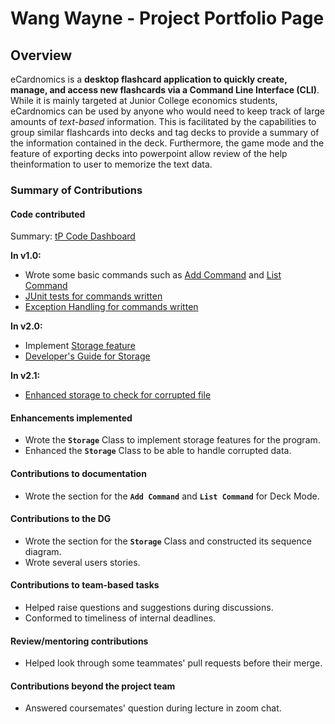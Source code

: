 
# Wang Wayne - Project Portfolio Page

## Overview

eCardnomics is a **desktop flashcard application to quickly create, manage, and access new flashcards via a Command
Line Interface (CLI)**. While it is mainly targeted at Junior College economics students, eCardnomics can be used
by anyone who would need to keep track of large amounts of *text-based* information. This is facilitated by the 
capabilities to group similar flashcards into decks and tag decks to provide a summary of the information contained
in the deck. Furthermore, the game mode and the feature of exporting decks into powerpoint allow review of the 
help theinformation to user to memorize the text data.

### Summary of Contributions

#### Code contributed

Summary: [tP Code Dashboard](https://nus-cs2113-ay2021s1.github.io/tp-dashboard/#breakdown=true&search=wangwaynesg&sort=groupTitle&sortWithin=title&since=2020-09-27&timeframe=commit&mergegroup=&groupSelect=groupByRepos&checkedFileTypes=docs~functional-code~test-code~other)

**In v1.0:**
* Wrote some basic commands such as [Add Command](https://github.com/AY2021S1-CS2113-T14-2/tp/pull/21) and [List Command](https://github.com/AY2021S1-CS2113-T14-2/tp/pull/22)
* [JUnit tests for commands written](https://github.com/AY2021S1-CS2113-T14-2/tp/pull/69)
* [Exception Handling for commands written](https://github.com/AY2021S1-CS2113-T14-2/tp/pull/51)

**In v2.0:**
* Implement [Storage feature](https://github.com/AY2021S1-CS2113-T14-2/tp/pull/98)
* [Developer's Guide for Storage](https://github.com/AY2021S1-CS2113-T14-2/tp/pull/121)

**In v2.1:**
* [Enhanced storage to check for corrupted file](https://github.com/AY2021S1-CS2113-T14-2/tp/pull/155)

#### Enhancements implemented

* Wrote the **`Storage`** Class to implement storage features for the program.
* Enhanced the **`Storage`** Class to be able to handle corrupted data.

#### Contributions to documentation

* Wrote the section for the **`Add Command`** and **`List Command`** for Deck Mode.

#### Contributions to the DG

* Wrote the section for the **`Storage`** Class and constructed its sequence diagram.
* Wrote several users stories.

#### Contributions to team-based tasks

* Helped raise questions and suggestions during discussions.
* Conformed to timeliness of internal deadlines.

#### Review/mentoring contributions

* Helped look through some teammates' pull requests before their merge.

#### Contributions beyond the project team

* Answered coursemates' question during lecture in zoom chat.
